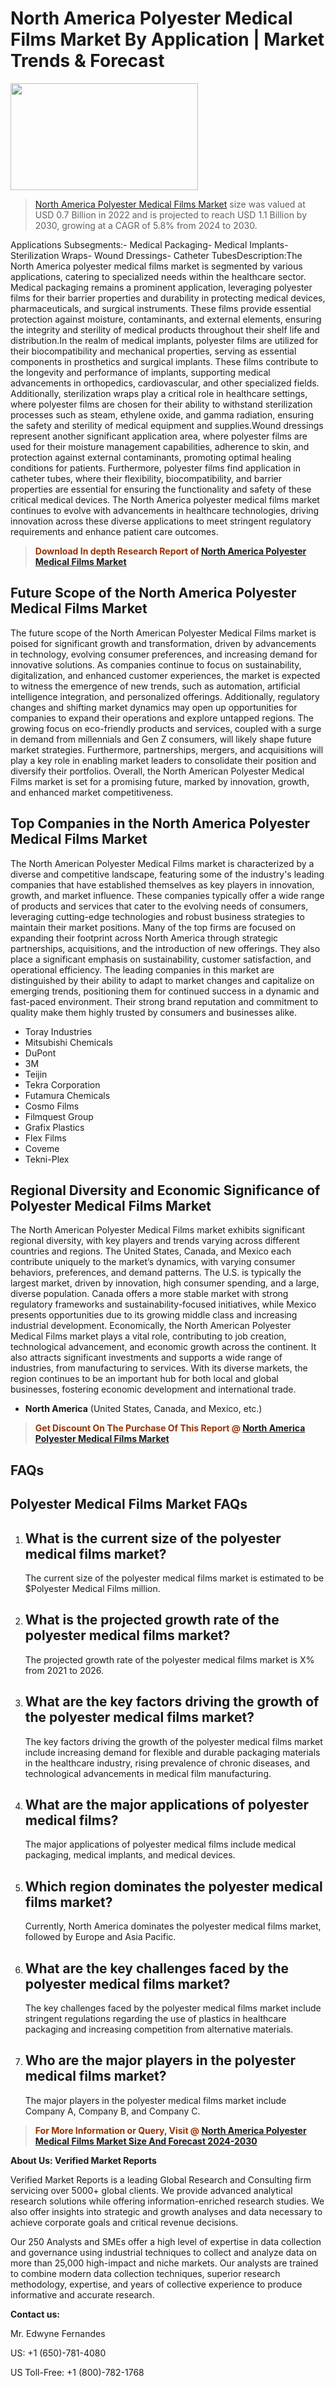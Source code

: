 <p><h1>North America Polyester Medical Films Market By Application | Market Trends & Forecast</h1><p><img class="aligncenter size-medium wp-image-105565" src="https://ffe5etoiles.com/wp-content/uploads/2025/01/MST7-300x171.png" alt="" width="300" height="171" /></p><blockquote><p><a href="https://www.verifiedmarketreports.com/download-sample/?rid=357148&utm_source=Github-NA&utm_medium=385" target="_blank">North America Polyester Medical Films Market</a> size was valued at USD 0.7 Billion in 2022 and is projected to reach USD 1.1 Billion by 2030, growing at a CAGR of 5.8% from 2024 to 2030.</p></blockquote>Applications Subsegments:- Medical Packaging- Medical Implants- Sterilization Wraps- Wound Dressings- Catheter TubesDescription:The North America polyester medical films market is segmented by various applications, catering to specialized needs within the healthcare sector. Medical packaging remains a prominent application, leveraging polyester films for their barrier properties and durability in protecting medical devices, pharmaceuticals, and surgical instruments. These films provide essential protection against moisture, contaminants, and external elements, ensuring the integrity and sterility of medical products throughout their shelf life and distribution.In the realm of medical implants, polyester films are utilized for their biocompatibility and mechanical properties, serving as essential components in prosthetics and surgical implants. These films contribute to the longevity and performance of implants, supporting medical advancements in orthopedics, cardiovascular, and other specialized fields. Additionally, sterilization wraps play a critical role in healthcare settings, where polyester films are chosen for their ability to withstand sterilization processes such as steam, ethylene oxide, and gamma radiation, ensuring the safety and sterility of medical equipment and supplies.Wound dressings represent another significant application area, where polyester films are used for their moisture management capabilities, adherence to skin, and protection against external contaminants, promoting optimal healing conditions for patients. Furthermore, polyester films find application in catheter tubes, where their flexibility, biocompatibility, and barrier properties are essential for ensuring the functionality and safety of these critical medical devices. The North America polyester medical films market continues to evolve with advancements in healthcare technologies, driving innovation across these diverse applications to meet stringent regulatory requirements and enhance patient care outcomes.</p><blockquote><p><span style="color: #993300;"><strong>Download In depth Research Report of <a href="https://www.verifiedmarketreports.com/download-sample/?rid=357148&utm_source=Github-NA&utm_medium=385">North America Polyester Medical Films Market</a></strong></span></p></blockquote><h2>Future Scope of the North America Polyester Medical Films Market</h2><p>The future scope of the North American Polyester Medical Films market is poised for significant growth and transformation, driven by advancements in technology, evolving consumer preferences, and increasing demand for innovative solutions. As companies continue to focus on sustainability, digitalization, and enhanced customer experiences, the market is expected to witness the emergence of new trends, such as automation, artificial intelligence integration, and personalized offerings. Additionally, regulatory changes and shifting market dynamics may open up opportunities for companies to expand their operations and explore untapped regions. The growing focus on eco-friendly products and services, coupled with a surge in demand from millennials and Gen Z consumers, will likely shape future market strategies. Furthermore, partnerships, mergers, and acquisitions will play a key role in enabling market leaders to consolidate their position and diversify their portfolios. Overall, the North American Polyester Medical Films market is set for a promising future, marked by innovation, growth, and enhanced market competitiveness.</p><h2>Top Companies in the North America Polyester Medical Films Market</h2><p>The North American Polyester Medical Films market is characterized by a diverse and competitive landscape, featuring some of the industry's leading companies that have established themselves as key players in innovation, growth, and market influence. These companies typically offer a wide range of products and services that cater to the evolving needs of consumers, leveraging cutting-edge technologies and robust business strategies to maintain their market positions. Many of the top firms are focused on expanding their footprint across North America through strategic partnerships, acquisitions, and the introduction of new offerings. They also place a significant emphasis on sustainability, customer satisfaction, and operational efficiency. The leading companies in this market are distinguished by their ability to adapt to market changes and capitalize on emerging trends, positioning them for continued success in a dynamic and fast-paced environment. Their strong brand reputation and commitment to quality make them highly trusted by consumers and businesses alike.</p><p><ul><li>Toray Industries </li><li> Mitsubishi Chemicals </li><li> DuPont </li><li> 3M </li><li> Teijin </li><li> Tekra Corporation </li><li> Futamura Chemicals </li><li> Cosmo Films </li><li> Filmquest Group </li><li> Grafix Plastics </li><li> Flex Films </li><li> Coveme </li><li> Tekni-Plex</li></ul></p><h2>Regional Diversity and Economic Significance of Polyester Medical Films Market</h2><p>The North American Polyester Medical Films market exhibits significant regional diversity, with key players and trends varying across different countries and regions. The United States, Canada, and Mexico each contribute uniquely to the market’s dynamics, with varying consumer behaviors, preferences, and demand patterns. The U.S. is typically the largest market, driven by innovation, high consumer spending, and a large, diverse population. Canada offers a more stable market with strong regulatory frameworks and sustainability-focused initiatives, while Mexico presents opportunities due to its growing middle class and increasing industrial development. Economically, the North American Polyester Medical Films market plays a vital role, contributing to job creation, technological advancement, and economic growth across the continent. It also attracts significant investments and supports a wide range of industries, from manufacturing to services. With its diverse markets, the region continues to be an important hub for both local and global businesses, fostering economic development and international trade.</p><ul> <li><strong>North America</strong> (United States, Canada, and Mexico, etc.)</li></ul><blockquote><p><span style="color: #993300;"><strong>Get Discount On The Purchase Of This Report @ <a href="https://www.verifiedmarketreports.com/ask-for-discount/?rid=357148&utm_source=Github-NA&utm_medium=385">North America Polyester Medical Films Market</a></strong></span></p></blockquote><h2>FAQs</h2><p><h2>Polyester Medical Films Market FAQs</h1><ol> <li> <h2>What is the current size of the polyester medical films market?</div><div></h2> <p>The current size of the polyester medical films market is estimated to be $Polyester Medical Films million.</p> </li> <li> <h2>What is the projected growth rate of the polyester medical films market?</div><div></h2> <p>The projected growth rate of the polyester medical films market is X% from 2021 to 2026.</p> </li> <li> <h2>What are the key factors driving the growth of the polyester medical films market?</div><div></h2> <p>The key factors driving the growth of the polyester medical films market include increasing demand for flexible and durable packaging materials in the healthcare industry, rising prevalence of chronic diseases, and technological advancements in medical film manufacturing.</p> </li> <li> <h2>What are the major applications of polyester medical films?</div><div></h2> <p>The major applications of polyester medical films include medical packaging, medical implants, and medical devices.</p> </li> <li> <h2>Which region dominates the polyester medical films market?</div><div></h2> <p>Currently, North America dominates the polyester medical films market, followed by Europe and Asia Pacific.</p> </li> <li> <h2>What are the key challenges faced by the polyester medical films market?</div><div></h2> <p>The key challenges faced by the polyester medical films market include stringent regulations regarding the use of plastics in healthcare packaging and increasing competition from alternative materials.</p> </li> <li> <h2>Who are the major players in the polyester medical films market?</div><div></h2> <p>The major players in the polyester medical films market include Company A, Company B, and Company C.</p> </li></ol></body></html></p><blockquote><p><span style="color: #993300;"><strong>For More Information or Query, Visit @ <a href="https://www.verifiedmarketreports.com/product/polyester-medical-films-market/">North America Polyester Medical Films Market Size And Forecast 2024-2030</a></strong></span></p></blockquote><p><strong>About Us: Verified Market Reports</strong></p><p>Verified Market Reports is a leading Global Research and Consulting firm servicing over 5000+ global clients. We provide advanced analytical research solutions while offering information-enriched research studies. We also offer insights into strategic and growth analyses and data necessary to achieve corporate goals and critical revenue decisions.</p><p>Our 250 Analysts and SMEs offer a high level of expertise in data collection and governance using industrial techniques to collect and analyze data on more than 25,000 high-impact and niche markets. Our analysts are trained to combine modern data collection techniques, superior research methodology, expertise, and years of collective experience to produce informative and accurate research.</p><p><strong>Contact us:</strong></p><p>Mr. Edwyne Fernandes</p><p>US: +1 (650)-781-4080</p><p>US Toll-Free: +1 (800)-782-1768</p>
